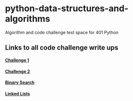 # python-data-structures-and-algorithms
Algorithm and code challenge test space for 401 Python

## __Links to all code challenge write ups__
#### [Challenge 1](./challenges/ArrayReverse/challenge1.md)
#### [Challenge 2](./challenges/ArrayShift/challenge2.md)
#### [Binary Search](./challenges/ArrayBinarySearch/challenge3.md)
#### [Linked Lists](./data_structures/linked_list/README.md)
<!-- #### [Challenge 5](./challenges/challenge5.md)
#### [Challenge 6](./challenges/challenge6.md)
#### [Challenge 7](./challenges/challenge7.md)
#### [Challenge 8](./challenges/challenge8.md)
#### [Challenge 9](./challenges/challenge9.md)
#### [Challenge 10](./challenges/challenge10.md)
#### [Challenge 11](./challenges/challenge11.md) -->

